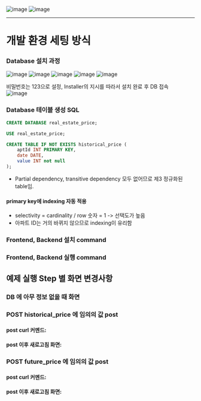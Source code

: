 ![image](https://github.com/vacu9708/aresa_koera_assignment/assets/67142421/2f387d5f-7213-4106-9a2f-d967414b47a2)
![image](https://github.com/vacu9708/aresa_koera_assignment/assets/67142421/de37f726-4294-4511-a7a7-414161e2c167)

---

# 개발 환경 세팅 방식
### Database 설치 과정
![image](https://github.com/vacu9708/aresa_korea_assignment/assets/67142421/9e121753-2e5b-4c8c-8876-40c19d6f3eee)
![image](https://github.com/vacu9708/aresa_korea_assignment/assets/67142421/5d436d73-d310-4ea4-ac21-9aff32c794ce)
![image](https://github.com/vacu9708/aresa_korea_assignment/assets/67142421/d4df3e94-ef59-473e-abae-67426bafb541)
![image](https://github.com/vacu9708/aresa_korea_assignment/assets/67142421/10ac2571-f7ac-4f25-b611-7cda2ee76f6f)
![image](https://github.com/vacu9708/aresa_korea_assignment/assets/67142421/a6b9f808-31ed-4b51-955f-34a59ddc1e43)

비밀번호는 123으로 설정, Installer의 지시를 따라서 설치 완료 후 DB 접속<br>
![image](https://github.com/vacu9708/aresa_korea_assignment/assets/67142421/70b70c30-c9ba-413f-980c-a5fb33895051)

### Database 테이블 생성 SQL

~~~sql
CREATE DATABASE real_estate_price;

USE real_estate_price;

CREATE TABLE IF NOT EXISTS historical_price (
	aptId INT PRIMARY KEY,
    date DATE,
    value INT not null
);
~~~
- Partial dependency, transitive dependency 모두 없어므로 제3 정규화된 table임.
#### primary key에 indexing 자동 적용
- selectivity = cardinality / row 숫자 = 1 -> 선택도가 높음
- 아파트 ID는 거의 바뀌지 않으므로 indexing이 유리함

### Frontend, Backend 설치 command

### Frontend, Backend 실행 command

## 예제 실행 Step 별 화면 변경사항
### DB 에 아무 정보 없을 때 화면

### POST historical_price 에 임의의 값 post
#### post curl 커멘드:
#### post 이후 새로고침 화면:
### POST future_price 에 임의의 값 post
#### post curl 커멘드:
#### post 이후 새로고침 화면:
 
